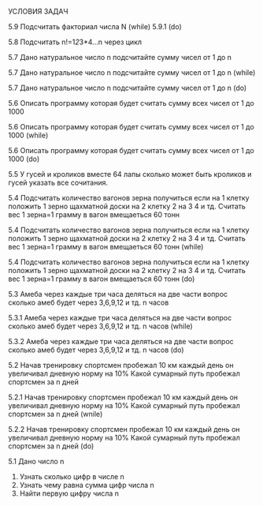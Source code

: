 УСЛОВИЯ ЗАДАЧ

5.9 Подсчитать факториал числа N (while) 5.9.1 (do)

5.8 Подсчитать n!=1*2*3*4...n через цикл

5.7 Дано натуральное число  n  подсчитайте сумму чисел от 1 до n

5.7 Дано натуральное число  n  подсчитайте сумму чисел от 1 до n (while)

5.7 Дано натуральное число  n  подсчитайте сумму чисел от 1 до n (do)

5.6 Описать программу которая будет считать сумму всех чисел от 1 до 1000

5.6 Описать программу которая будет считать сумму всех чисел от 1 до 1000 (while)

5.6 Описать программу которая будет считать сумму всех чисел от 1 до 1000 (do)

5.5 У гусей и кроликов вместе 64 лапы сколько может быть кроликов и гусей указать все сочитания.

5.4 Подсчитать количество вагонов зерна получиться если на 1 клетку положить 1 зерно щахматной доски на 2 клетку 2 на 3 4 и тд. Считать вес 1 зерна=1 грамму в вагон вмещаеться 60 тонн

5.4 Подсчитать количество вагонов зерна получиться если на 1 клетку положить 1 зерно щахматной доски на 2 клетку 2 на 3 4 и тд. Считать вес 1 зерна=1 грамму в вагон вмещаеться 60 тонн (while)

5.4 Подсчитать количество вагонов зерна получиться если на 1 клетку положить 1 зерно щахматной доски на 2 клетку 2 на 3 4 и тд. Считать вес 1 зерна=1 грамму в вагон вмещаеться 60 тонн (do)

5.3 Амеба через каждые три часа деляться на две части вопрос сколько амеб будет через 3,6,9,12 и тд. n часов 

5.3.1 Амеба через каждые три часа деляться на две части вопрос сколько амеб будет через 3,6,9,12 и тд. n часов (while)

5.3.2 Амеба через каждые три часа деляться на две части вопрос сколько амеб будет через 3,6,9,12 и тд. n часов (do)

5.2 Начав тренировку спортсмен пробежал 10 км каждый день он увеличивал дневную норму на 10% Какой сумарный путь пробежал спортсмен за n дней

5.2.1 Начав тренировку спортсмен пробежал 10 км каждый день он увеличивал дневную норму на 10% Какой сумарный путь пробежал спортсмен за n дней (wnile)

5.2.2 Начав тренировку спортсмен пробежал 10 км каждый день он увеличивал дневную норму на 10% Какой сумарный путь пробежал спортсмен за n дней (do)

5.1 Дано число n 
1) Узнать сколько цифр в числе n
2) Узнать чему равна сумма цифр числа n
3) Найти первую цифру числа n
